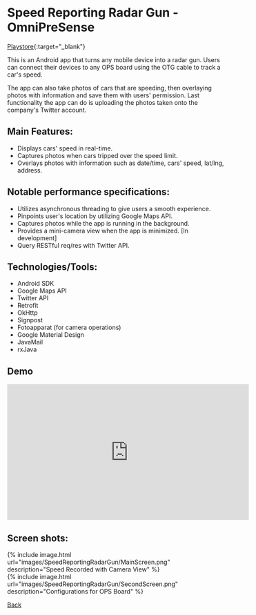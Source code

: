# Speed Reporting Radar Gun - OmniPreSense

[Playstore](https://play.google.com/store/apps/details?id=com.omnipresense.radarApp&hl=en_US){:target="_blank"}

This is an Android app that turns any mobile device into a radar gun. Users can connect their devices to any OPS board using the OTG cable to track a car's speed.

The app can also take photos of cars that are speeding, then overlaying photos with information and save them with users' permission. Last functionality the app can do is uploading the photos taken onto the company's Twitter account.

## Main Features:
 - Displays cars' speed in real-time.
 - Captures photos when cars tripped over the speed limit.
 - Overlays photos with information such as date/time, cars' speed, lat/lng, address.

## Notable performance specifications:
 - Utilizes asynchronous threading to give users a smooth experience.
 - Pinpoints user's location by utilizing Google Maps API.
 - Captures photos while the app is running in the background.
 - Provides a mini-camera view when the app is minimized. [In development]
 - Query RESTful req/res with Twitter API.

## Technologies/Tools:
 - Android SDK
 - Google Maps API
 - Twitter API
 - Retrofit
 - OkHttp
 - Signpost
 - Fotoapparat (for camera operations)
 - Google Material Design
 - JavaMail
 - rxJava

## Demo
<iframe width="560" height="315" src="https://www.youtube.com/embed/d59eEPpTZIU" frameborder="0" allow="accelerometer; autoplay; clipboard-write; encrypted-media; gyroscope; picture-in-picture" allowfullscreen></iframe>

## Screen shots:

{% include image.html url="images/SpeedReportingRadarGun/MainScreen.png" description="Speed Recorded with Camera View" %}
<br>
{% include image.html url="images/SpeedReportingRadarGun/SecondScreen.png" description="Configurations for OPS Board" %}

[Back](/)
